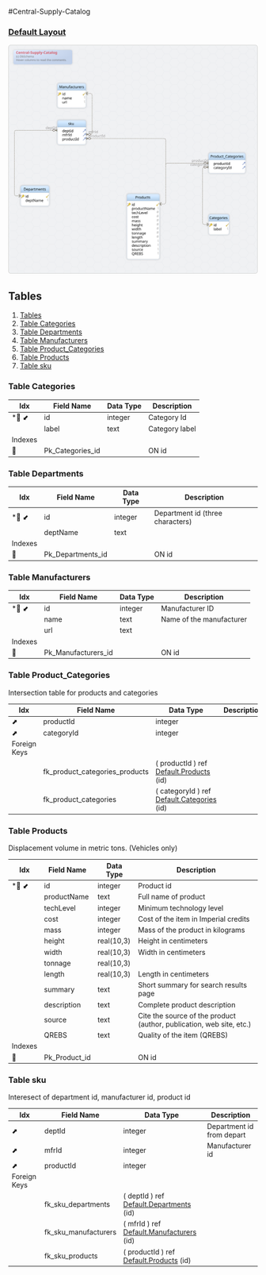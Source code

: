 #Central-Supply-Catalog

### [Default Layout](/!)

![img](./DefaultLayout.svg)


## Tables

1. [Tables](#tables)
  1. [Table Categories](#table-categories)
  2. [Table Departments](#table-departments)
  3. [Table Manufacturers](#table-manufacturers)
  4. [Table Product_Categories](#table-product_categories)
  5. [Table Products](#table-products)
  6. [Table sku](#table-sku)

### Table Categories 
| Idx | Field Name | Data Type | Description |
|---|---|---|---|
| *🔑 ⬋ | <a name='Default.Categories_id'>id</a>| integer  | Category Id |
|  | <a name='Default.Categories_label'>label</a>| text  | Category label |
| Indexes |
| 🔑 | Pk&#95;Categories&#95;id || ON id |  |


### Table Departments 
| Idx | Field Name | Data Type | Description |
|---|---|---|---|
| *🔑 ⬋ | <a name='Default.Departments_id'>id</a>| integer  | Department id &#40;three characters&#41; |
|  | <a name='Default.Departments_deptName'>deptName</a>| text  |  |
| Indexes |
| 🔑 | Pk&#95;Departments&#95;id || ON id |  |


### Table Manufacturers 
| Idx | Field Name | Data Type | Description |
|---|---|---|---|
| *🔑 ⬋ | <a name='Default.Manufacturers_id'>id</a>| integer  | Manufacturer ID |
|  | <a name='Default.Manufacturers_name'>name</a>| text  | Name of the manufacturer |
|  | <a name='Default.Manufacturers_url'>url</a>| text  |  |
| Indexes |
| 🔑 | Pk&#95;Manufacturers&#95;id || ON id |  |


### Table Product_Categories 
Intersection table for products and categories

| Idx | Field Name | Data Type | Description |
|---|---|---|---|
| ⬈ | <a name='Default.Product_Categories_productId'>productId</a>| integer  |  |
| ⬈ | <a name='Default.Product_Categories_categoryId'>categoryId</a>| integer  |  |
| Foreign Keys |
|  | fk_product_categories_products | ( productId ) ref [Default&#46;Products](#Products) (id) |  |
|  | fk_product_categories | ( categoryId ) ref [Default&#46;Categories](#Categories) (id) |  |


### Table Products 
Displacement volume in metric tons&#46; &#40;Vehicles only&#41;

| Idx | Field Name | Data Type | Description |
|---|---|---|---|
| *🔑 ⬋ | <a name='Default.Products_id'>id</a>| integer  | Product id |
|  | <a name='Default.Products_productName'>productName</a>| text  | Full name of product |
|  | <a name='Default.Products_techLevel'>techLevel</a>| integer  | Minimum technology level |
|  | <a name='Default.Products_cost'>cost</a>| integer  | Cost of the item in Imperial credits |
|  | <a name='Default.Products_mass'>mass</a>| integer  | Mass of the product in kilograms |
|  | <a name='Default.Products_height'>height</a>| real&#40;10&#44;3&#41;  | Height in centimeters |
|  | <a name='Default.Products_width'>width</a>| real&#40;10&#44;3&#41;  | Width in centimeters |
|  | <a name='Default.Products_tonnage'>tonnage</a>| real&#40;10&#44;3&#41;  |  |
|  | <a name='Default.Products_length'>length</a>| real&#40;10&#44;3&#41;  | Length in centimeters |
|  | <a name='Default.Products_summary'>summary</a>| text  | Short summary for search results page |
|  | <a name='Default.Products_description'>description</a>| text  | Complete product description |
|  | <a name='Default.Products_source'>source</a>| text  | Cite the source of the product &#40;author&#44; publication&#44; web site&#44; etc&#46;&#41; |
|  | <a name='Default.Products_QREBS'>QREBS</a>| text  | Quality of the item &#40;QREBS&#41; |
| Indexes |
| 🔑 | Pk&#95;Product&#95;id || ON id |  |


### Table sku 
Interesect of department id&#44; manufacturer id&#44; product id

| Idx | Field Name | Data Type | Description |
|---|---|---|---|
| ⬈ | <a name='Default.sku_deptId'>deptId</a>| integer  | Department id from depart |
| ⬈ | <a name='Default.sku_mfrId'>mfrId</a>| integer  | Manufacturer id |
| ⬈ | <a name='Default.sku_productId'>productId</a>| integer  |  |
| Foreign Keys |
|  | fk_sku_departments | ( deptId ) ref [Default&#46;Departments](#Departments) (id) |  |
|  | fk_sku_manufacturers | ( mfrId ) ref [Default&#46;Manufacturers](#Manufacturers) (id) |  |
|  | fk_sku_products | ( productId ) ref [Default&#46;Products](#Products) (id) |  |



